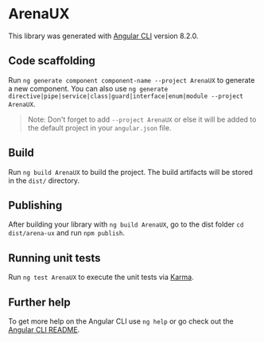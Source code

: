 # ArenaUX

This library was generated with [Angular CLI](https://github.com/angular/angular-cli) version 8.2.0.

## Code scaffolding

Run `ng generate component component-name --project ArenaUX` to generate a new component. You can also use `ng generate directive|pipe|service|class|guard|interface|enum|module --project ArenaUX`.
> Note: Don't forget to add `--project ArenaUX` or else it will be added to the default project in your `angular.json` file. 

## Build

Run `ng build ArenaUX` to build the project. The build artifacts will be stored in the `dist/` directory.

## Publishing

After building your library with `ng build ArenaUX`, go to the dist folder `cd dist/arena-ux` and run `npm publish`.

## Running unit tests

Run `ng test ArenaUX` to execute the unit tests via [Karma](https://karma-runner.github.io).

## Further help

To get more help on the Angular CLI use `ng help` or go check out the [Angular CLI README](https://github.com/angular/angular-cli/blob/master/README.md).
